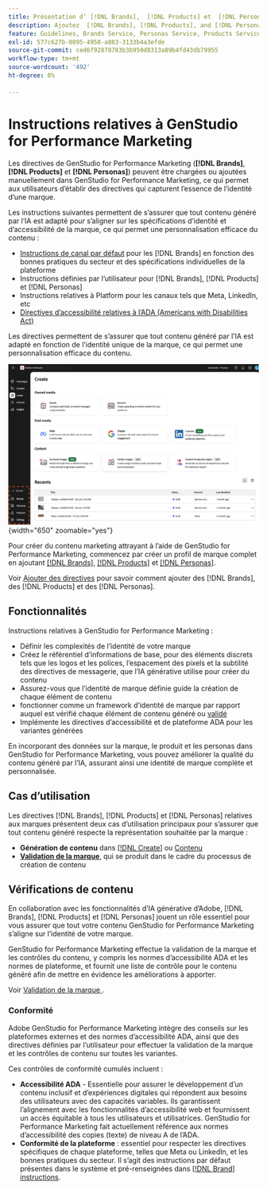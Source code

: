 ```yaml
---
title: Présentation d’ [!DNL Brands],  [!DNL Products] et  [!DNL Personas]
description: Ajoutez  [!DNL Brands], [!DNL Products], and [!DNL Personas]  à GenStudio for Performance Marketing pour créer un profil de marque complet qui inclut tous les aspects de la représentation d’une marque.
feature: Guidelines, Brands Service, Personas Service, Products Service
exl-id: 577c627b-0895-4958-a883-3133b4a3efde
source-git-commit: ced6f92878783b3b950d8313a89b4fd43db79955
workflow-type: tm+mt
source-wordcount: '492'
ht-degree: 0%

---
```


# Instructions relatives à GenStudio for Performance Marketing

Les directives de GenStudio for Performance Marketing (**[!DNL Brands]**, **[!DNL Products]** et **[!DNL Personas]**) peuvent être chargées ou ajoutées manuellement dans GenStudio for Performance Marketing, ce qui permet aux utilisateurs d’établir des directives qui capturent l’essence de l’identité d’une marque.

Les instructions suivantes permettent de s’assurer que tout contenu généré par l’IA est adapté pour s’aligner sur les spécifications d’identité et d’accessibilité de la marque, ce qui permet une personnalisation efficace du contenu :

* [Instructions de canal par défaut](/help/user-guide/guidelines/brands.md#default-channel-guidelines) pour les [!DNL Brands] en fonction des bonnes pratiques du secteur et des spécifications individuelles de la plateforme
* Instructions définies par l’utilisateur pour [!DNL Brands], [!DNL Products] et [!DNL Personas]
* Instructions relatives à Platform pour les canaux tels que Meta, LinkedIn, etc
* [Directives d’accessibilité relatives à l’ADA (Americans with Disabilities Act)](#compliance)

Les directives permettent de s’assurer que tout contenu généré par l’IA est adapté en fonction de l’identité unique de la marque, ce qui permet une personnalisation efficace du contenu.

![Recommandations dans GenStudio for Performance Marketing](/help/assets/guidelines.png){width="650" zoomable="yes"}

Pour créer du contenu marketing attrayant à l’aide de GenStudio for Performance Marketing, commencez par créer un profil de marque complet en ajoutant [[!DNL Brands]](/help/user-guide/guidelines/brands.md), [[!DNL Products]](/help/user-guide/guidelines/products.md) et [[!DNL Personas]](/help/user-guide/guidelines/personas.md).

Voir [Ajouter des directives](/help/user-guide/guidelines/add-guidelines.md) pour savoir comment ajouter des [!DNL Brands], des [!DNL Products] et des [!DNL Personas].

## Fonctionnalités

Instructions relatives à GenStudio for Performance Marketing :

* Définir les complexités de l’identité de votre marque
* Créez le référentiel d’informations de base, pour des éléments discrets tels que les logos et les polices, l’espacement des pixels et la subtilité des directives de messagerie, que l’IA générative utilise pour créer du contenu
* Assurez-vous que l’identité de marque définie guide la création de chaque élément de contenu
* fonctionner comme un framework d’identité de marque par rapport auquel est vérifié chaque élément de contenu généré ou [validé](#brand-validation)
* Implémente les directives d’accessibilité et de plateforme ADA pour les variantes générées

En incorporant des données sur la marque, le produit et les personas dans GenStudio for Performance Marketing, vous pouvez améliorer la qualité du contenu généré par l’IA, assurant ainsi une identité de marque complète et personnalisée.

## Cas d’utilisation

Les directives [!DNL Brands], [!DNL Products] et [!DNL Personas] relatives aux marques présentent deux cas d’utilisation principaux pour s’assurer que tout contenu généré respecte la représentation souhaitée par la marque :

* **Génération de contenu** dans [[!DNL Create]](/help/user-guide/create/overview.md) ou [Contenu](/help/user-guide/content/overview.md)
* [**Validation de la marque**](#brand-validation), qui se produit dans le cadre du processus de création de contenu

## Vérifications de contenu

En collaboration avec les fonctionnalités d’IA générative d’Adobe, [!DNL Brands], [!DNL Products] et [!DNL Personas] jouent un rôle essentiel pour vous assurer que tout votre contenu GenStudio for Performance Marketing s’aligne sur l’identité de votre marque.

GenStudio for Performance Marketing effectue la validation de la marque et les contrôles du contenu, y compris les normes d’accessibilité ADA et les normes de plateforme, et fournit une liste de contrôle pour le contenu généré afin de mettre en évidence les améliorations à apporter.

Voir [ Validation de la marque ](/help/user-guide/guidelines/brand-validation.md).

### Conformité

Adobe GenStudio for Performance Marketing intègre des conseils sur les plateformes externes et des normes d’accessibilité ADA, ainsi que des directives définies par l’utilisateur pour effectuer la validation de la marque et les contrôles de contenu sur toutes les variantes.

Ces contrôles de conformité cumulés incluent :

* **Accessibilité ADA** - Essentielle pour assurer le développement d’un contenu inclusif et d’expériences digitales qui répondent aux besoins des utilisateurs avec des capacités variables. Ils garantissent l’alignement avec les fonctionnalités d’accessibilité web et fournissent un accès équitable à tous les utilisateurs et utilisatrices. GenStudio for Performance Marketing fait actuellement référence aux normes d’accessibilité des copies (texte) de niveau A de l’ADA.
* **Conformité de la plateforme** : essentiel pour respecter les directives spécifiques de chaque plateforme, telles que Meta ou LinkedIn, et les bonnes pratiques du secteur. Il s’agit des instructions par défaut présentes dans le système et pré-renseignées dans [[!DNL Brand] instructions](/help/user-guide/guidelines/brands.md#brands-guidelines).
